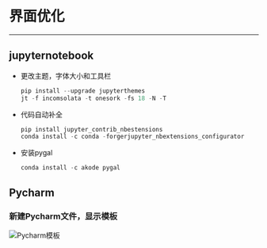 # 界面优化

---

## jupyternotebook

- 更改主题，字体大小和工具栏

  ```python
  pip install --upgrade jupyterthemes
  jt -f incomsolata -t onesork -fs 18 -N -T
  ```

- 代码自动补全

  ```python
  pip install jupyter_contrib_nbestensions
  conda install -c conda -forgerjupyter_nbextensions_configurator
  ```

- 安装pygal

  ```python
  conda install -c akode pygal
  ```


## Pycharm

### 新建Pycharm文件，显示模板

![Pycharm模板](D:\repository\PythonNotes\images\Pycharm模板.png)